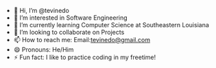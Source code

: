 - 👋 Hi, I’m @tevinedo
- 👀 I’m interested in Software Engineering
- 🌱 I’m currently learning Computer Science at Southeastern Louisiana
- 💞️ I’m looking to collaborate on Projects
- 📫 How to reach me: Email:tevinedo@gmail.com
- 😄 Pronouns: He/Him
- ⚡ Fun fact: I like to practice coding in my freetime!

<!---
tevinedo/tevinedo is a ✨ special ✨ repository because its `README.md` (this file) appears on your GitHub profile.
You can click the Preview link to take a look at your changes.
--->

